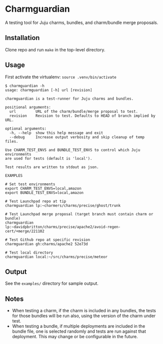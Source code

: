 # Charmguardian

A testing tool for Juju charms, bundles, and charm/bundle merge proposals.

## Installation

Clone repo and run `make` in the top-level directory.

## Usage

First activate the virtualenv: `source .venv/bin/activate`

```
$ charmguardian -h
usage: charmguardian [-h] url [revision]

charmguardian is a test-runner for Juju charms and bundles.

positional arguments:
  url         URL of the charm/bundle/merge proposal to test.
  revision    Revision to test. Defaults to HEAD of branch implied by
URL.

optional arguments:
  -h, --help  show this help message and exit
  --debug     Increase output verbosity and skip cleanup of temp files.

Use CHARM_TEST_ENVS and BUNDLE_TEST_ENVS to control which Juju
environments
are used for tests (default is 'local').

Test results are written to stdout as json.

EXAMPLES

# Set test environments
export CHARM_TEST_ENVS=local,amazon
export BUNDLE_TEST_ENVS=local,amazon

# Test Launchpad repo at tip
charmguardian lp:~charmers/charms/precise/ghost/trunk

# Test Launchpad merge proposal (target branch must contain charm or
bundle)
charmguardian
lp:~davidpbritton/charms/precise/apache2/avoid-regen-cert/+merge/221102

# Test Github repo at specific revision
charmguardian gh:charms/apache2 52e73d

# Test local directory
charmguardian local:~/src/charms/precise/meteor
```

## Output

See the `examples/` directory for sample output.

## Notes

* When testing a charm, if the charm is included in any bundles, the
  tests for those bundles will be run also, using the version of the
  charm under test.
* When testing a bundle, if multiple deployments are included in the
  bundle file, one is selected randomly and tests are run against that
  deployment. This may change or be configurable in the future.
